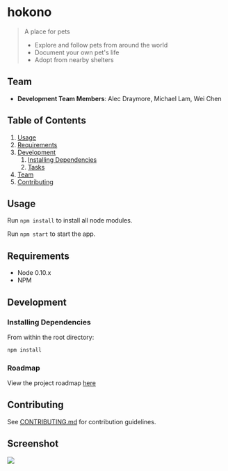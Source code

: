 # hokono

> A place for pets
  > - Explore and follow pets from around the world
  > - Document your own pet's life
  > - Adopt from nearby shelters

## Team

  - __Development Team Members__: Alec Draymore, Michael Lam, Wei Chen

## Table of Contents

1. [Usage](#Usage)
1. [Requirements](#requirements)
1. [Development](#development)
    1. [Installing Dependencies](#installing-dependencies)
    1. [Tasks](#tasks)
1. [Team](#team)
1. [Contributing](#contributing)

## Usage

Run ```npm install``` to install all node modules.

Run ```npm start``` to start the app.

## Requirements

- Node 0.10.x
- NPM

## Development

### Installing Dependencies

From within the root directory:

```sh
npm install
```

### Roadmap

View the project roadmap [here](https://github.com/hokonoDev/hokono/issues)


## Contributing

See [CONTRIBUTING.md](CONTRIBUTING.md) for contribution guidelines.

## Screenshot

![](images/halfwaze.png?raw=true)
